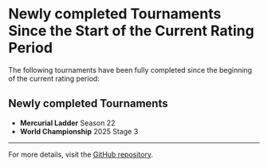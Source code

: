 # Newly completed Tournaments Since the Start of the Current Rating Period

The following tournaments have been fully completed since the beginning of the current rating period:

## Newly completed Tournaments

- **Mercurial Ladder** Season 22
- **World Championship** 2025 Stage 3

---

For more details, visit the [GitHub repository](https://github.com/ausberg/tta_ratings).
